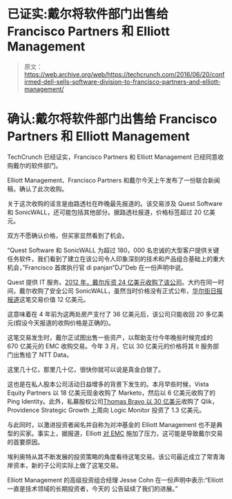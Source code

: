 # 已证实:戴尔将软件部门出售给 Francisco Partners 和 Elliott Management 

> 原文：<https://web.archive.org/web/https://techcrunch.com/2016/06/20/confirmed-dell-sells-software-division-to-francisco-partners-and-elliott-management/>

# 确认:戴尔将软件部门出售给 Francisco Partners 和 Elliott Management

TechCrunch 已经证实，Francisco Partners 和 Elliott Management 已经同意收购戴尔的软件部门。

Elliott Management、Francisco Partners 和戴尔今天上午发布了一份联合新闻稿，确认了此次收购。

关于这次收购的谣言是由路透社在昨晚最先报道的。该交易涉及 Quest Software 和 SonicWALL，还可能包括其他部分。据路透社报道，价格标签超过 20 亿美元。

双方不愿确认价格，但买家显然看到了机会。

“Quest Software 和 SonicWALL 为超过 180，000 名忠诚的大型客户提供关键任务软件，我们看到了建立在该公司令人印象深刻的技术和产品组合基础上的重大机会，”Francisco 首席执行官 di panjan“DJ”Deb 在一份声明中说。

Quest 提供 IT 服务。[2012 年，戴尔斥资 24 亿美元收购了该公司](https://web.archive.org/web/20230315034213/http://dealbook.nytimes.com/2012/07/02/dell-to-buy-quest-software-for-2-4-billion/?_r=0)。大约在同一时间，戴尔收购了安全公司 SonicWALL，虽然当时价格没有正式公布，[华尔街日报报道](https://web.archive.org/web/20230315034213/http://www.wsj.com/articles/SB10001424052702304450004577279201767451444)这笔交易价值 12 亿美元。

这意味着在 4 年前为这两处房产支付了 36 亿美元后，该公司只能收回 20 多亿美元(假设今天报道的收购价格是正确的)。

这笔交易发生时，戴尔正试图出售一些资产，以帮助支付今年晚些时候完成的 670 亿美元的 EMC 收购交易。今年 3 月，它以 30 亿美元的价格将其 It 服务部门出售给了 NTT Data。

这里几十亿，那里几十亿，很快你就可以说是真金白银了。

这也是在私人股本公司活动日益增多的背景下发生的。本月早些时候，Vista Equity Partners 以 18 亿美元现金收购了 Marketo，然后以 6 亿美元收购了的 Ping Identity。此外，私募股权公司[Thomas Bravo 以 30 亿美元](https://web.archive.org/web/20230315034213/http://fortune.com/2016/06/02/qlik-acquired-by-thoma-bravo/)收购了 Qlik，Providence Strategic Growth 上周向 Logic Monitor 投资了 1.3 亿美元。

与此同时，以激进投资者闻名并自称为对冲基金的 Elliott Management 也不是典型的买家。事实上，据报道，Elliott [对 EMC](https://web.archive.org/web/20230315034213/http://www.wsj.com/articles/activist-investor-pushes-emc-to-break-up-1405915262) 施加了压力，这可能是导致戴尔交易的首要原因。

埃利奥特从其不断发展的投资策略的角度看待这笔交易。该公司最近成立了常青海岸资本，新的子公司实际上做了这笔交易。

Elliott Management 的高级投资组合经理 Jesse Cohn 在一份声明中表示:“Elliott 一直是技术领域的长期投资者，今天的
公告延续了我们的进展。”